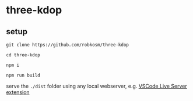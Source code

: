 # three-kdop

## setup

`git clone https://github.com/robkosm/three-kdop`

`cd three-kdop`

`npm i`

`npm run build`

serve the `./dist` folder using any local webserver, e.g. [VSCode Live Server extension](https://marketplace.visualstudio.com/items?itemName=ritwickdey.LiveServer)
